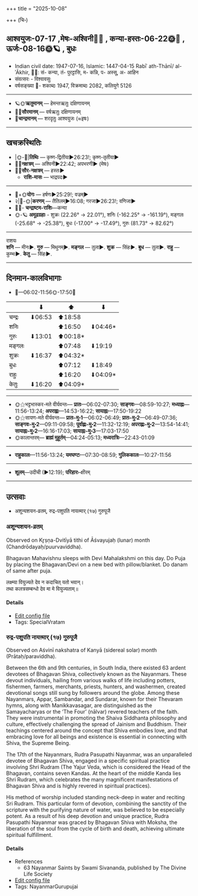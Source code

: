 +++
title = "2025-10-08"

+++
(चि॰)
## आश्वयुजः-07-17  ,मेषः-अश्विनी🌛🌌  ,  कन्या-हस्तः-06-22🌞🌌  ,  ऊर्जः-08-16🌞🪐  , बुधः
- Indian civil date: 1947-07-16, Islamic: 1447-04-15 Rabīʿ ath-Thānī/ al-ʾĀkhir, 🌌🌞: सं- कन्या, तं- पुरट्टासि, म- कन्नि, प- अस्सू, अ- आहिन
- संवत्सरः - विश्वावसुः
- वर्षसङ्ख्या 🌛- शकाब्दः 1947, विक्रमाब्दः 2082, कलियुगे 5126
___________________
- 🪐🌞**ऋतुमानम्** — हेमन्तऋतुः दक्षिणायनम्
- 🌌🌞**सौरमानम्** — वर्षऋतुः दक्षिणायनम्
- 🌛**चान्द्रमानम्** — शरदृतुः आश्वयुजः (≈इषः)
___________________


## खचक्रस्थितिः
- |🌞-🌛|**तिथिः** — कृष्ण-द्वितीया►26:23!; कृष्ण-तृतीया►  
- 🌌🌛**नक्षत्रम्** — अश्विनी►22:42; अपभरणी► (मेषः)  
- 🌌🌞**सौर-नक्षत्रम्** — हस्तः►  
  - **राशि-मासः** — भाद्रपदः► 
___________________
- 🌛+🌞**योगः** — हर्षणः►25:29!; वज्रम्►  
- २|🌛-🌞|**करणम्** — तैतिलम्►16:08; गरजा►26:23!; वणिजा►  
- 🌌🌛- **चन्द्राष्टम-राशिः**—कन्या  
- 🌞-🪐 **अमूढग्रहाः** - शुक्रः (22.26° → 22.01°), शनिः (-162.25° → -161.19°), मङ्गलः (-25.68° → -25.38°), बुधः (-17.00° → -17.49°), गुरुः (81.73° → 82.62°)
___________________
राशयः  
**शनि** — मीनः►. **गुरु** — मिथुनम्►. **मङ्गल** — तुला►. **शुक्र** — सिंहः►. **बुध** — तुला►. **राहु** — कुम्भः►. **केतु** — सिंहः►. 
___________________


## दिनमान-कालविभागाः
- 🌅—06:02-11:56🌞-17:50🌇  

|      |⬇     |⬆     |⬇     |
|------|-----|-----|------|
|चन्द्रः|⬇06:53 |⬆18:58 |     |
|शनिः   |     |⬆16:50 |⬇04:46*|
|गुरुः  |⬇13:01 |⬆00:18*|     |
|मङ्गलः |     |⬆07:48 |⬇19:19 |
|शुक्रः |⬇16:37 |⬆04:32*|     |
|बुधः   |     |⬆07:12 |⬇18:49 |
|राहुः  |     |⬆16:20 |⬇04:09*|
|केतुः  |⬇16:20 |⬆04:09*|     |
___________________
- 🌞⚝भट्टभास्कर-मते वीर्यवन्तः— **प्रातः**—06:02-07:30; **साङ्गवः**—08:59-10:27; **मध्याह्नः**—11:56-13:24; **अपराह्णः**—14:53-16:22; **सायाह्नः**—17:50-19:22  
- 🌞⚝सायण-मते वीर्यवन्तः— **प्रातः-मु॰1**—06:02-06:49; **प्रातः-मु॰2**—06:49-07:36; **साङ्गवः-मु॰2**—09:11-09:58; **पूर्वाह्णः-मु॰2**—11:32-12:19; **अपराह्णः-मु॰2**—13:54-14:41; **सायाह्नः-मु॰2**—16:16-17:03; **सायाह्नः-मु॰3**—17:03-17:50  
- 🌞कालान्तरम्— **ब्राह्मं मुहूर्तम्**—04:24-05:13; **मध्यरात्रिः**—22:43-01:09  
___________________
- **राहुकालः**—11:56-13:24; **यमघण्टः**—07:30-08:59; **गुलिककालः**—10:27-11:56  
___________________
- **शूलम्**—उदीची (►12:19); **परिहारः**–क्षीरम्  
___________________

## उत्सवाः
- अशून्यशयन-व्रतम्, रुद्र-पशुपति नायऩ्मार् (१७) गुरुपूजै
### अशून्यशयन-व्रतम्

Observed on Kr̥ṣṇa-Dvitīyā tithi of Āśvayujaḥ (lunar) month (Chandrōdayaḥ/puurvaviddha). 

Bhagavan Mahavishnu sleeps with Devi Mahalakshmi on this day. Do Puja by placing the Bhagavan/Devi on a new bed with pillow/blanket. Do danam of same after puja.

लक्ष्म्या वियुज्यते देव न कदाचित् यतो भवान्।  
तथा कलत्रसम्बन्धो देव मा मे वियुज्यताम्॥



#### Details
- [Edit config file](https://github.com/jyotisham/adyatithi/blob/master/devatA/vaiShNava/lunar_month/tithi/07/17/azUnyazayana-vratam~4.toml)
- Tags: SpecialVratam


### रुद्र-पशुपति नायऩ्मार् (१७) गुरुपूजै

Observed on Aśvinī nakshatra of Kanyā (sidereal solar) month (Prātaḥ/paraviddha). 

Between the 6th and 9th centuries, in South India, there existed 63 ardent devotees of Bhagavan Shiva, collectively known as the Nayanmars. These devout individuals, hailing from various walks of life including potters, fishermen, farmers, merchants, priests, hunters, and washermen, created devotional songs still sung by followers around the globe. Among these Nayanmars, Appar, Sambandar, and Sundarar, known for their Thevaram hymns, along with Manikkavasagar, are distinguished as the Samayacharyas or the ‘The Four’ (nālvar) revered teachers of the faith. They were instrumental in promoting the Shaiva Siddhanta philosophy and culture, effectively challenging the spread of Jainism and Buddhism. Their teachings centered around the concept that Shiva embodies love, and that embracing love for all beings and existence is essential in connecting with Shiva, the Supreme Being.

The 17th of the Nayanmars, Rudra Pasupathi Nayanmar, was an unparalleled devotee of Bhagavan Shiva, engaged in a specific spiritual practice involving Shri Rudram (The Yajur Veda, which is considered the Head of the Bhagavan, contains seven Kandas. At the heart of the middle Kanda lies Shri Rudram, which celebrates the many magnificent manifestations of Bhagavan Shiva and is highly revered in spiritual practices). 

His method of worship included standing neck-deep in water and reciting Sri Rudram. This particular form of devotion, combining the sanctity of the scripture with the purifying nature of water, was believed to be especially potent. As a result of his deep devotion and unique practice, Rudra Pasupathi Nayanmar was graced by Bhagavan Shiva with Moksha, the liberation of the soul from the cycle of birth and death, achieving ultimate spiritual fulfillment.

#### Details
- References
  - 63 Nayanmar Saints by Swami Sivananda, published by The Divine Life Society
- [Edit config file](https://github.com/jyotisham/adyatithi/blob/master/mahApuruSha/nAyanmAr/sidereal_solar_month/nakshatra/06/01/rudra~pazupati_nAyan2mAr_%2817%29_gurupUjai.toml)
- Tags: NayanmarGurupujai


